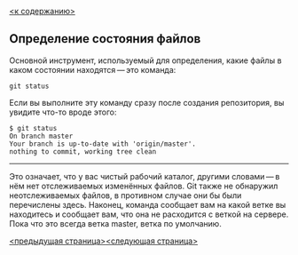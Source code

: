 [<к содержанию>](./readme.md)

## Определение состояния файлов

Основной инструмент, используемый для определения, какие файлы в каком состоянии находятся — это команда:
```bash=
git status
```
 Если вы выполните эту команду сразу после создания репозитория, вы увидите что-то вроде этого:

```bash=
$ git status
On branch master
Your branch is up-to-date with 'origin/master'.
nothing to commit, working tree clean
```
---
Это означает, что у вас чистый рабочий каталог, другими словами — в нём нет отслеживаемых изменённых файлов. Git также не обнаружил неотслеживаемых файлов, в противном случае они бы были перечислены здесь. Наконец, команда сообщает вам на какой ветке вы находитесь и сообщает вам, что она не расходится с веткой на сервере. Пока что это всегда ветка master, ветка по умолчанию.

[<предыдущая страница>](./add.md)[<следующая страница>](./commit.md)